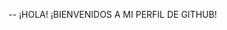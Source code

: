 -- ¡HOLA! ¡BIENVENIDOS A MI PERFIL DE GITHUB!
<!-- FOMPEROSA/FOMPEROSA es un repositorio  _special_  me permite compartirles quien soy <3 
-- ACTUALMENTE 
**fomperosa/fomperosa** is a ✨ _special_ ✨ repository because its `README.md` (this file) appears on your GitHub profile.
ANHELO UNA SOCIEDAD JUSTA SER PARTE DE ELLA 
ACTUALMENTE ESTOY APRENDIENDO DE TECNOLOGIA 
NO  SE  SOBRE ESTOS TEMAS, PERO QUIERO APRENDER Y LA MEJOR FORMA DE HACERLO ES PRACTICANDO Y BUSCANDO UNA COMUNIDAD PARA COMPARTIR Y APRENDER
QUIERO MONTAR UN SITIO WEB ,  DE LIDERAZGO Y DESARROLLO HUMANO. 
MI SUEÑO ES TENER  JUGUETERIAS :3
SOY LICENCIADA EN DERECHO, MAESTRA EN CIENCIAS DE LA EDUCACIÓN Y ESTUDIO DOCTORADO.
PUEDES CONTACTARME POR MNS  O MI CORREO afomperosa@unisant.edu.mx
ME DICEN CHEELA SOY 32
PRIMERO QUIERO APRENDER PARA DESPUES PODER ENSEÑAR. 
Aquí hay algunas ideas para empeAza

- 🔭 I’m currently working on ...
- 🌱 I’m currently learning ...
- 👯 I’m looking to collaborate on ...
- 🤔 I’m looking for help with ...
- 💬 Ask me about ...
- 📫 How to reach me: ...
- 😄 Pronouns: ...
- ⚡ Fun fact: ...
-->
